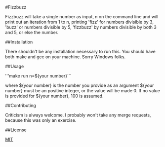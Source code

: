 #Fizzbuzz

Fizzbuzz will take a single number as input, n on the command line and will print out an iteration from 1 to n, printing 'fizz' for numbers divisible by 3, 'buzz' or numbers divisible by 5,
'fizzbuzz' by numbers divisible by both 3 and 5, or else the number.

##Installation

There shouldn't be any installation necessary to run this. You should have both make and gcc on your machine. Sorry Windows folks.

##Usage

'''make run n=${your number}```

where ${your number} is the number you provide as an argument
${your number} must be an positive integer, or the value will be made 0.
If no value is provided for ${your number}, 100 is assumed.

##Contributing

Criticism is always welcome. I probably won't take any merge requests, because this was only an exercise.

##License

[MIT](https://choosealicense.com/licenses/mit/)
